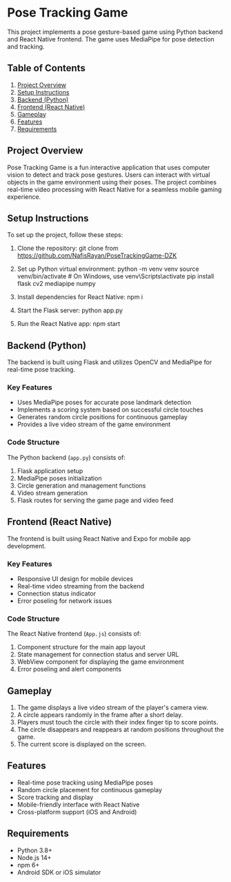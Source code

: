 # Pose Tracking Game

This project implements a pose gesture-based game using Python backend and React Native frontend. The game uses MediaPipe for pose detection and tracking.

## Table of Contents

1. [Project Overview](#project-overview)
2. [Setup Instructions](#setup-instructions)
3. [Backend (Python)](#backend-python)
4. [Frontend (React Native)](#frontend-react-native)
5. [Gameplay](#gameplay)
6. [Features](#features)
7. [Requirements](#requirements)

## Project Overview

Pose Tracking Game is a fun interactive application that uses computer vision to detect and track pose gestures. Users can interact with virtual objects in the game environment using their poses. The project combines real-time video processing with React Native for a seamless mobile gaming experience.

## Setup Instructions

To set up the project, follow these steps:

1. Clone the repository:
git clone from https://github.com/NafisRayan/PoseTrackingGame-DZK 


2. Set up Python virtual environment:
python -m venv venv source venv/bin/activate # On Windows, use venv\Scripts\activate 
pip install flask cv2 mediapipe numpy


3. Install dependencies for React Native:
npm i


4. Start the Flask server:
python app.py


5. Run the React Native app:
npm start


## Backend (Python)

The backend is built using Flask and utilizes OpenCV and MediaPipe for real-time pose tracking.

### Key Features

- Uses MediaPipe poses for accurate pose landmark detection
- Implements a scoring system based on successful circle touches
- Generates random circle positions for continuous gameplay
- Provides a live video stream of the game environment

### Code Structure

The Python backend (`app.py`) consists of:

1. Flask application setup
2. MediaPipe poses initialization
3. Circle generation and management functions
4. Video stream generation
5. Flask routes for serving the game page and video feed

## Frontend (React Native)

The frontend is built using React Native and Expo for mobile app development.

### Key Features

- Responsive UI design for mobile devices
- Real-time video streaming from the backend
- Connection status indicator
- Error poseling for network issues

### Code Structure

The React Native frontend (`App.js`) consists of:

1. Component structure for the main app layout
2. State management for connection status and server URL
3. WebView component for displaying the game environment
4. Error poseling and alert components

## Gameplay

1. The game displays a live video stream of the player's camera view.
2. A circle appears randomly in the frame after a short delay.
3. Players must touch the circle with their index finger tip to score points.
4. The circle disappears and reappears at random positions throughout the game.
5. The current score is displayed on the screen.

## Features

- Real-time pose tracking using MediaPipe poses
- Random circle placement for continuous gameplay
- Score tracking and display
- Mobile-friendly interface with React Native
- Cross-platform support (iOS and Android)

## Requirements

- Python 3.8+
- Node.js 14+
- npm 6+
- Android SDK or iOS simulator
